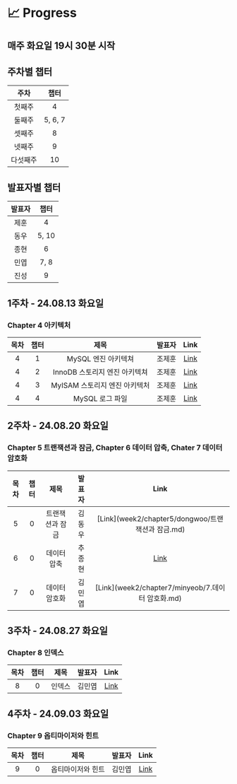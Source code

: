 # 📈 Progress

## 매주 화요일 19시 30분 시작

## 주차별 챕터
| 주차   | 챕터      |
|:------:|:---------:|
| 첫째주 | 4         |
| 둘째주 | 5, 6, 7   |
| 셋째주 | 8         |
| 넷째주 | 9         |
| 다섯째주 | 10      |


## 발표자별 챕터
| 발표자 | 챕터      |
|:------:|:---------:|
| 제훈   | 4         |
| 동우   | 5, 10     |
| 종현   | 6         |
| 민엽   | 7, 8      |
| 진성   | 9         |

## 1주차 - 24.08.13 화요일
### Chapter 4 아키텍처

| 목차 | 챕터 |         제목          | 발표자 |                        Link                        |
|:--:|:--:|:-------------------:|:---:|:--------------------------------------------------:|
| 4  | 1  |    MySQL 엔진 아키텍쳐    | 조제훈 |    [Link](week1/jehun/4-1아키텍처_MySQL_엔진_아키텍처.md)    |
| 4  | 2  | InnoDB 스토리지 엔진 아키텍쳐 | 조제훈 | [Link](week1/jehun/4-2아키텍처_InnoDB_스토리지_엔진_아키텍처.md) |
| 4  | 3  | MyISAM 스토리지 엔진 아키텍처 | 조제훈 |    [Link](week1/jehun/4-3아키텍처_MyISAM_스토리지_엔진_아키텍처.md)    |
| 4  | 4  |     MySQL 로그 파일     | 조제훈 |        [Link](week1/jehun/4-4아키텍처_MySQL_로그_파일.md)        |


## 2주차 - 24.08.20 화요일
### Chapter 5 트랜잭션과 잠금, Chapter 6 데이터 압축, Chater 7 데이터 암호화

| 목차 | 챕터 |     제목      | 발표자  |                     Link                      |
|:--:|:--:|:-----------:|:---:|:---------------------------------------------:|
| 5  | 0  |  트랜잭션과 잠금   | 김동우  |  [Link](week2/chapter5/dongwoo/트랜잭션과 잠금.md)   |
| 6  | 0  |   데이터 압축    | 추종현  |                   [Link]()                    |
| 7  | 0  |   데이터 암호화   | 김민엽  |  [Link](week2/chapter7/minyeob/7.데이터 암호화.md)  |


## 3주차 - 24.08.27 화요일
### Chapter 8 인덱스

| 목차 | 챕터 | 제목  | 발표자 |                     Link                      |
|:--:|:--:|:---:|:---:|:---------------------------------------------:|
| 8  | 0  | 인덱스 | 김민엽 |                   [Link](week3/chapter8/8.인덱스)                    |


## 4주차 - 24.09.03 화요일
### Chapter 9 옵티마이저와 힌트

| 목차 | 챕터 |    제목     | 발표자 |             Link             |
|:--:|:--:|:---------:|:---:|:----------------------------:|
| 9  | 0  | 옵티마이저와 힌트 | 김민엽 | [Link]() |